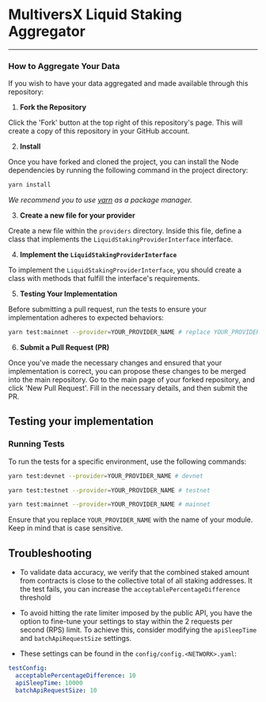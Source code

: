 # MultiversX Liquid Staking Aggregator

---

### How to Aggregate Your Data

If you wish to have your data aggregated and made available through this repository:

1. **Fork the Repository**

Click the 'Fork' button at the top right of this repository's page. This will create a copy of this repository in your GitHub account.

2. **Install**

Once you have forked and cloned the project, you can install the Node dependencies by running the following command in the project directory:

```bash
yarn install
```

_We recommend you to use [yarn](https://yarnpkg.com/) as a package manager._

3. **Create a new file for your provider**

Create a new file within the `providers` directory. Inside this file, define a class that implements the `LiquidStakingProviderInterface` interface.

4. **Implement the `LiquidStakingProviderInterface`**

To implement the `LiquidStakingProviderInterface`, you should create a class with methods that fulfill the interface's requirements.

5. **Testing Your Implementation**

Before submitting a pull request, run the tests to ensure your implementation adheres to expected behaviors:

```bash
yarn test:mainnet --provider=YOUR_PROVIDER_NAME # replace YOUR_PROVIDER_NAME with your provider file name
```

6. **Submit a Pull Request (PR)**

Once you've made the necessary changes and ensured that your implementation is correct, you can propose these changes to be merged into the main repository. Go to the main page of your forked repository, and click 'New Pull Request'. Fill in the necessary details, and then submit the PR.

## Testing your implementation

### Running Tests

To run the tests for a specific environment, use the following commands:

```bash
yarn test:devnet --provider=YOUR_PROVIDER_NAME # devnet

yarn test:testnet --provider=YOUR_PROVIDER_NAME # testnet

yarn test:mainnet --provider=YOUR_PROVIDER_NAME # mainnet
```

Ensure that you replace `YOUR_PROVIDER_NAME` with the name of your module. Keep in mind that is case sensitive.

## Troubleshooting

- To validate data accuracy, we verify that the combined staked amount from contracts is close to the collective total of all staking addresses. It the test fails, you can increase the `acceptablePercentageDifference` threshold

- To avoid hitting the rate limiter imposed by the public API, you have the option to fine-tune your settings to stay within the 2 requests per second (RPS) limit. To achieve this, consider modifying the `apiSleepTime` and `batchApiRequestSize` settings.

- These settings can be found in the `config/config.<NETWORK>.yaml`:

```yaml
testConfig:
  acceptablePercentageDifference: 10
  apiSleepTime: 10000
  batchApiRequestSize: 10
```
